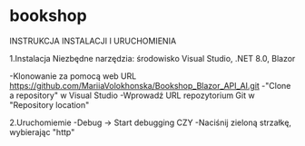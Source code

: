 # bookshop
INSTRUKCJA INSTALACJI I URUCHOMIENIA

1.Instalacja 
Niezbędne narzędzia: środowisko Visual Studio, .NET 8.0, Blazor

-Klonowanie za pomocą web URL https://github.com/MariiaVolokhonska/Bookshop_Blazor_API_AI.git
-"Clone a repository" w Visual Studio
-Wprowadź URL repozytorium Git w "Repository location"

2.Uruchomiemie
-Debug -> Start debugging
CZY
-Naciśnij zieloną strzałkę, wybierając "http"

